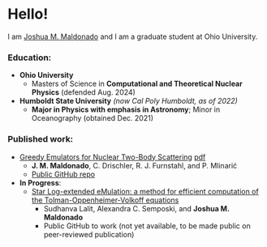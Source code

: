 # Hello!
I am [Joshua M. Maldonado](https://inspirehep.net/authors/2849437) and I am a graduate student at Ohio University.


### Education:
* **Ohio University**
    * Masters of Science in **Computational and Theoretical Nuclear Physics** (defended Aug. 2024)
* **Humboldt State University** _(now Cal Poly Humboldt, as of 2022)_
    * **Major in Physics with emphasis in Astronomy**; Minor in Oceanography (obtained Dec. 2021)

### Published work:
* [Greedy Emulators for Nuclear Two-Body Scattering](https://journals.aps.org/prc/accepted/10.1103/k77q-f82l) [pdf](https://arxiv.org/pdf/2504.06092)
    * **J. M. Maldonado**, C. Drischler, R. J. Furnstahl, and P. Mlinarić
    * [Public GitHub repo](https://github.com/buqeye/cs_greedy_emulator_josh)
* **In Progress**:
   * [Star Log-extended eMulation: a method for efficient computation of the Tolman-Oppenheimer-Volkoff equations](https://arxiv.org/abs/2411.10556)
       * Sudhanva Lalit, Alexandra C. Semposki, and **Joshua M. Maldonado**
       * Public GitHub to work (not yet available, to be made public on peer-reviewed publication)

  
